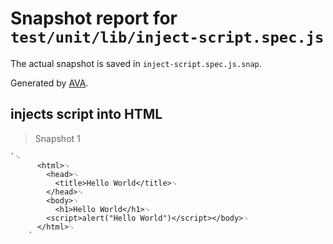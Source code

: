 # Snapshot report for `test/unit/lib/inject-script.spec.js`

The actual snapshot is saved in `inject-script.spec.js.snap`.

Generated by [AVA](https://avajs.dev).

## injects script into HTML

> Snapshot 1

    `␊
          <html>␊
            <head>␊
              <title>Hello World</title>␊
            </head>␊
            <body>␊
              <h1>Hello World</h1>␊
            <script>alert("Hello World")</script></body>␊
          </html>␊
        `

